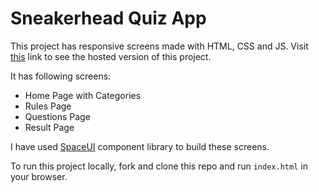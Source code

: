 # Sneakerhead Quiz App

This project has responsive screens made with HTML, CSS and JS. Visit [this](https://eager-wilson-9b76d7.netlify.app/) link to see the hosted version of this project. 

It has following screens:

- Home Page with Categories
- Rules Page
- Questions Page
- Result Page

I have used [SpaceUI](https://github.com/foolhardy21/component-library) component library to build these screens.

To run this project locally, fork and clone this repo and run `index.html` in your browser.
